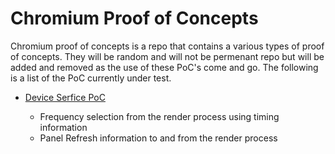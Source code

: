 # Chromium Proof of Concepts
Chromium proof of concepts is a repo that contains a various types of proof of concepts.  They will be random and will not be permenant repo but will be added and removed as the use of these PoC's come and go.  The following is a list of the PoC currently under test.

- [Device Serfice PoC](https://github.com/rrwinterton/chromiumpocs/blob/main/inteldeviceservice/inteldeviceservice.md)
  
  - Frequency selection from the render process using timing information
  - Panel Refresh information to and from the render process


